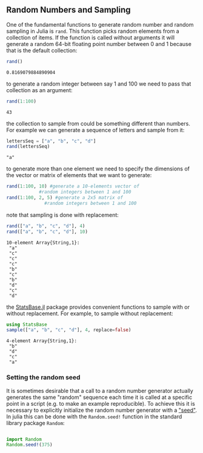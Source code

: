 ## Random Numbers and Sampling

One of the fundamental functions to generate random number and random sampling in Julia is `rand`. This function picks random elements from a collection of items. If the function is called without arguments it will generate a random 64-bit floating point number between 0 and 1 because that is the default collection:

````julia
rand()
````


````
0.8169079884890904
````





to generate a random integer between say 1 and 100 we need to pass that collection as an argument:

````julia
rand(1:100)
````


````
43
````





the collection to sample from could be something different than numbers. For example we can generate a sequence of letters and sample from it:

````julia
lettersSeq = ["a", "b", "c", "d"]
rand(lettersSeq)
````


````
"a"
````





to generate more than one element we need to specify the dimensions of the vector or matrix of elements that we want to generate:

````julia
rand(1:100, 10) #generate a 10-elements vector of
	        #random integers between 1 and 100
rand(1:100, 2, 5) #generate a 2x5 matrix of
	          #random integers between 1 and 100
````





note that sampling is done with replacement:
````julia
rand(["a", "b", "c", "d"], 4)
rand(["a", "b", "c", "d"], 10)
````


````
10-element Array{String,1}:
 "a"
 "c"
 "c"
 "c"
 "b"
 "c"
 "b"
 "d"
 "c"
 "d"
````





the [StatsBase.jl](https://github.com/JuliaStats/StatsBase.jl) package provides convenient functions to sample with or without replacement. For example, to sample without replacement:

````julia
using StatsBase
sample(["a", "b", "c", "d"], 4, replace=false)
````


````
4-element Array{String,1}:
 "b"
 "d"
 "c"
 "a"
````





	
### Setting the random seed

It is sometimes desirable that a call to a random number generator actually generates the same "random" sequence each time it is called at a specific point in a script (e.g. to make an example reproducible). To achieve this it is necessary to explicitly initialize the random number generator with a ["seed"](https://en.wikipedia.org/wiki/Random_seed). In julia this can be done with the `Random.seed!` function in the standard library package `Random`:
   
````julia

import Random
Random.seed!(375)
````

